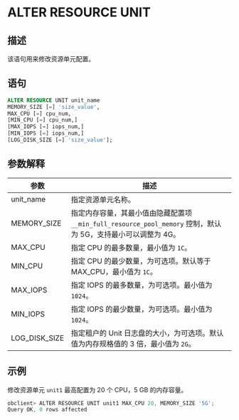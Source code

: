 # ALTER RESOURCE UNIT

## 描述

该语句用来修改资源单元配置。

## 语句

```sql
ALTER RESOURCE UNIT unit_name 
MEMORY_SIZE [=] 'size_value',
MAX_CPU [=] cpu_num, 
[MIN_CPU [=] cpu_num,]
[MAX_IOPS [=] iops_num,]
[MIN_IOPS [=] iops_num,] 
[LOG_DISK_SIZE [=] 'size_value'];
```

## 参数解释

|       参数        |                            描述                            |
|-----------------|----------------------------------------------------------|
| unit_name  | 指定资源单元名称。|
| MEMORY_SIZE  | 指定内存容量，其最小值由隐藏配置项 `__min_full_resource_pool_memory` 控制，默认为 5G，支持最小可以调整为 4G。|
| MAX_CPU         | 指定 CPU 的最多数量，最小值为 `1C`。       |
| MIN_CPU         | 指定 CPU 的最少数量，为可选项。默认等于 MAX_CPU，最小值为 `1C`。|
| MAX_IOPS        | 指定 IOPS 的最多数量，为可选项。最小值为 `1024`。    |
| MIN_IOPS        | 指定 IOPS 的最少数量，为可选项。最小值为 `1024`。    |
| LOG_DISK_SIZE | 指定租户的 Unit 日志盘的大小，为可选项。默认值为内存规格值的 3 倍，最小值为 `2G`。|

## 示例

修改资源单元 `unit1` 最高配置为 20 个 CPU，5 GB 的内存容量。

```javascript
obclient> ALTER RESOURCE UNIT unit1 MAX_CPU 20, MEMORY_SIZE '5G';
Query OK, 0 rows affected 
```
